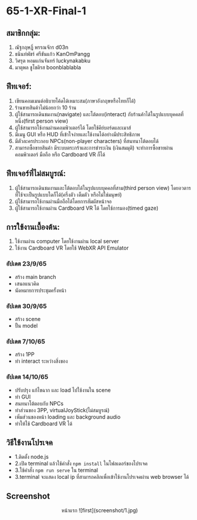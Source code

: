# 65-1-XR-Final-1
## สมาชิกกลุ่ม:<br />
1. ณัฐกฤษฎิ์ พรรณจักร d03n<br />
2. ธนินท์พัชร์ ศรีขันแก้ว KanOmPangg<br />
3. วิศรุต หอมแก่นจันทร์ luckynakabku<br />
4. มาตุพล ชูโชติรส boonblablabla<br />
  
## ฟีทเจอร์:<br />
1. เขียนคอมเมนต์อธิบายโค้ดได้เหมาะสม(ภาษาอังกฤษหรือไทยก็ได้)<br />
2. ร้านขายสินค้าไม่น้อยกว่า 10 ร้าน<br />
3. ผู้ใช้สามารถเดินชมงาน(navigate) และโต้ตอบ(interact) กับร้านค้าได้ในรูปแบบบุคคลที่หนึ่ง(first person view)<br />
4. ผู้ใช้สามารถใช้งานผ่านคอมพิวเตอร์ได้ โดยใช้คีย์บอร์ดและเมาส์<br />
5. มีเมนู GUI หรือ HUD ที่เข้าใจง่ายและใช้งานได้อย่างมีประสิทธิภาพ<br />
6. มีตัวละครประกอบ NPCs(non-player characters) ที่สนทนาโต้ตอบได้<br />
7. สามารถซื้อขายสินค้า มีระบบตระกร้าและการชำระเงิน (เงินสมมุติ) จะทำการซื้อขายผ่านคอมพิวเตอร์ มือถือ หรือ Cardboard VR ก็ได้<br />

## ฟีทเจอร์ที่ไม่สมบูรณ์:<br />
1. ผู้ใช้สามารถเดินชมงานและโต้ตอบได้ในรูปแบบบุคคลที่สาม(third person view) โดยอวตารที่ใช้จะเป็นรูปแบบใดก็ได้(ครึ่งตัว เต็มตัว หรือไม่ใช่มนุษย์)<br />
2. ผู้ใช้สามารถใช้งานผ่านมือถือได้โดยการสัมผัสหน้าจอ<br />
3. ผู้ใช้สามารถใช้งานผ่าน Cardboard VR ได้ โดยใช้การมอง(timed gaze)<br />
## การใช้งานเบื้องต้น:<br />
1. ใช้งานผ่าน computer โดยใช้งานผ่าน local server
2. ใช้งาน Cardboard VR โดยใช้ WebXR API Emulator
### อัปเดต 23/9/65
- สร้าง main branch
- เสนอแนวคิด
- นัดหมายการประชุมครั้งหน้า
### อัปเดต 30/9/65
- สร้าง scene
- ปั้น model
### อัปเดต 7/10/65
- สร้าง 1PP
- ทำ interact ระหว่างสิ่งของ
### อัปเดต 14/10/65
- ปรับปรุง แก้ไขฉาก และ load ไปใช้งานใน scene
- ทำ GUI
- สนทนาโต้ตอบกับ NPCs
- ทำส่วนของ 3PP, virtualJoyStick(ไม่สมบูรณ์)
- เพิ่มส่วนของหน้า loading และ background audio
- ทำให้ใช้ Cardboard VR ได้

## วิธีใช้งานโปรเจค
- 1.ติดตั้ง node.js
- 2.เปิด terminal แล้วใช้คำสั่ง ```npm install``` ในโฟลเดอร์ของโปรเจค
- 3.ใช้คำสั่ง ```npm run serve``` ใน terminal
- 3.terminal จะแสดง local ip ที่สามารถคลิกเพื่อเข้าใช้งานโปรเจคผ่าน web browser ได้

## Screenshot
<p align="center">
   หน้าแรก
  ![first](screenshot/1.jpg)
</p>
